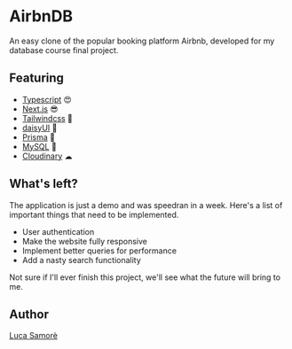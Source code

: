 # AirbnDB
An easy clone of the popular booking platform Airbnb, developed for my database course final project.

## Featuring
- [Typescript](https://www.typescriptlang.org/) 😍
- [Next.js](https://nextjs.org/) 😎
- [Tailwindcss](https://tailwindcss.com/) 🌊
- [daisyUI](https://daisyui.com/) 🌻
- [Prisma](https://www.prisma.io/) 🔺
- [MySQL](https://www.mysql.com/) 🐬
- [Cloudinary](https://cloudinary.com/) ☁

## What's left?
The application is just a demo and was speedran in a week. Here's a list of important things that need to be implemented.
- User authentication
- Make the website fully responsive
- Implement better queries for performance
- Add a nasty search functionality

Not sure if I'll ever finish this project, we'll see what the future will bring to me.

## Author
[Luca Samorè](https://github.com/LucaSamore)
